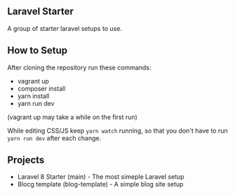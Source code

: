 ## Laravel Starter

A group of starter laravel setups to use.

## How to Setup

After cloning the repository run these commands:
- vagrant up
- composer install
- yarn install
- yarn run dev

(vagrant up may take a while on the first run)

While editing CSS/JS keep `yarn watch` running, so that you don't have to run `yarn run dev` after each change.

## Projects

- Laravel 8 Starter (main) - The most simeple Laravel setup
- Blocg template (blog-template) - A simple blog site setup